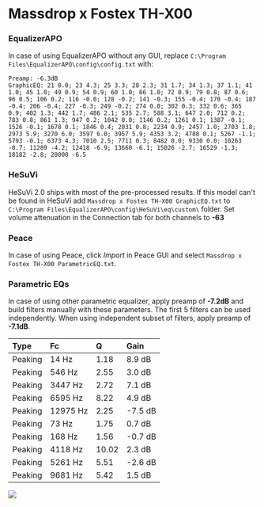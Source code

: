 # Massdrop x Fostex TH-X00

### EqualizerAPO
In case of using EqualizerAPO without any GUI, replace `C:\Program Files\EqualizerAPO\config\config.txt`
with:
```
Preamp: -6.3dB
GraphicEQ: 21 0.0; 23 4.3; 25 3.3; 28 2.3; 31 1.7; 34 1.3; 37 1.1; 41 1.0; 45 1.0; 49 0.9; 54 0.9; 60 1.0; 66 1.0; 72 0.9; 79 0.8; 87 0.6; 96 0.5; 106 0.2; 116 -0.0; 128 -0.2; 141 -0.3; 155 -0.4; 170 -0.4; 187 -0.4; 206 -0.4; 227 -0.3; 249 -0.2; 274 0.0; 302 0.3; 332 0.6; 365 0.9; 402 1.3; 442 1.7; 486 2.1; 535 2.7; 588 3.1; 647 2.0; 712 0.2; 783 0.8; 861 1.3; 947 0.2; 1042 0.0; 1146 0.2; 1261 0.1; 1387 -0.1; 1526 -0.1; 1678 0.1; 1846 0.4; 2031 0.8; 2234 0.9; 2457 1.0; 2703 1.8; 2973 5.9; 3270 6.0; 3597 6.0; 3957 5.9; 4353 3.2; 4788 0.1; 5267 -1.1; 5793 -0.1; 6373 4.3; 7010 2.5; 7711 0.3; 8482 0.0; 9330 0.0; 10263 -0.7; 11289 -4.2; 12418 -6.9; 13660 -6.1; 15026 -2.7; 16529 -1.3; 18182 -2.8; 20000 -6.5
```

### HeSuVi
HeSuVi 2.0 ships with most of the pre-processed results. If this model can't be found in HeSuVi add
`Massdrop x Fostex TH-X00 GraphicEQ.txt` to `C:\Program Files\EqualizerAPO\config\HeSuVi\eq\custom\` folder.
Set volume attenuation in the Connection tab for both channels to **-63**

### Peace
In case of using Peace, click *Import* in Peace GUI and select `Massdrop x Fostex TH-X00 ParametricEQ.txt`.

### Parametric EQs
In case of using other parametric equalizer, apply preamp of **-7.2dB** and build filters manually
with these parameters. The first 5 filters can be used independently.
When using independent subset of filters, apply preamp of **-7.1dB**.

| Type    | Fc       |     Q | Gain    |
|:--------|:---------|:------|:--------|
| Peaking | 14 Hz    |  1.18 | 8.9 dB  |
| Peaking | 546 Hz   |  2.55 | 3.0 dB  |
| Peaking | 3447 Hz  |  2.72 | 7.1 dB  |
| Peaking | 6595 Hz  |  8.22 | 4.9 dB  |
| Peaking | 12975 Hz |  2.25 | -7.5 dB |
| Peaking | 73 Hz    |  1.75 | 0.7 dB  |
| Peaking | 168 Hz   |  1.56 | -0.7 dB |
| Peaking | 4118 Hz  | 10.02 | 2.3 dB  |
| Peaking | 5261 Hz  |  5.51 | -2.6 dB |
| Peaking | 9681 Hz  |  5.42 | 1.5 dB  |

![](https://raw.githubusercontent.com/jaakkopasanen/AutoEq/master/results/oratory1990/harman_over-ear_2018/Massdrop%20x%20Fostex%20TH-X00/Massdrop%20x%20Fostex%20TH-X00.png)